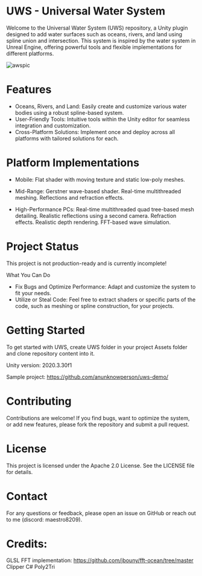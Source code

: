# UWS - Universal Water System
Welcome to the Universal Water System (UWS) repository, a Unity plugin designed to add water surfaces such as oceans, rivers, and land using spline union and intersection. This system is inspired by the water system in Unreal Engine, offering powerful tools and flexible implementations for different platforms.

![awspic](https://github.com/anunknowperson/uws/assets/54563399/58a53e05-9bfe-4c6a-9240-cd5d84528d5a)


# Features
- Oceans, Rivers, and Land: Easily create and customize various water bodies using a robust spline-based system.
- User-Friendly Tools: Intuitive tools within the Unity editor for seamless integration and customization.
- Cross-Platform Solutions: Implement once and deploy across all platforms with tailored solutions for each.

# Platform Implementations
- Mobile:
Flat shader with moving texture and static low-poly meshes.

- Mid-Range:
Gerstner wave-based shader.
Real-time multithreaded meshing.
Reflections and refraction effects.

- High-Performance PCs:
Real-time multithreaded quad tree-based mesh detailing.
Realistic reflections using a second camera.
Refraction effects.
Realistic depth rendering.
FFT-based wave simulation.

# Project Status
This project is not production-ready and is currently incomplete!

What You Can Do

- Fix Bugs and Optimize Performance: Adapt and customize the system to fit your needs.
- Utilize or Steal Code: Feel free to extract shaders or specific parts of the code, such as meshing or spline construction, for your projects.

# Getting Started
To get started with UWS, create UWS folder in your project Assets folder and clone repository content into it.

Unity version: 2020.3.30f1

Sample project: https://github.com/anunknowperson/uws-demo/

# Contributing
Contributions are welcome! If you find bugs, want to optimize the system, or add new features, please fork the repository and submit a pull request.

# License
This project is licensed under the Apache 2.0 License. See the LICENSE file for details.

# Contact
For any questions or feedback, please open an issue on GitHub or reach out to me (discord: maestro8209).

# Credits:
GLSL FFT implementation: https://github.com/jbouny/fft-ocean/tree/master
Clipper C#
Poly2Tri
